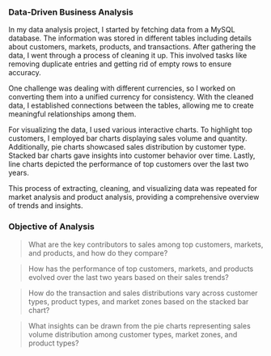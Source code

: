 ### Data-Driven Business Analysis

In my data analysis project, I started by fetching data from a MySQL database. The information was stored in different tables including details about customers, markets, products, and transactions. After gathering the data, I went through a process of cleaning it up. This involved tasks like removing duplicate entries and getting rid of empty rows to ensure accuracy.

One challenge was dealing with different currencies, so I worked on converting them into a unified currency for consistency. With the cleaned data, I established connections between the tables, allowing me to create meaningful relationships among them.

For visualizing the data, I used various interactive charts. To highlight top customers, I employed bar charts displaying sales volume and quantity. Additionally, pie charts showcased sales distribution by customer type. Stacked bar charts gave insights into customer behavior over time. Lastly, line charts depicted the performance of top customers over the last two years.

This process of extracting, cleaning, and visualizing data was repeated for market analysis and product analysis, providing a comprehensive overview of trends and insights.

### Objective of Analysis

>What are the key contributors to sales among top customers, markets, and products, and how do they compare?

>How has the performance of top customers, markets, and products evolved over the last two years based on their sales trends?

>How do the transaction and sales distributions vary across customer types, product types, and market zones based on the stacked bar chart?

>What insights can be drawn from the pie charts representing sales volume distribution among customer types, market zones, and product types?
